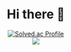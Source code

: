 

<!--
**gkdud583/gkdud583** is a ✨ _special_ ✨ repository because its `README.md` (this file) appears on your GitHub profile.

Here are some ideas to get you started:

- 🔭 I’m currently working on ...
- 🌱 I’m currently learning ...
- 👯 I’m looking to collaborate on ...
- 🤔 I’m looking for help with ...
- 💬 Ask me about ...
- 📫 How to reach me: ...
- 😄 Pronouns: ...
- ⚡ Fun fact: ...
-->
<div align="center">
 
 <h1> Hi there 👋</h1>
 </div>
<div align="center">
 
<!--   ![header](https://capsule-render.vercel.app/api?type=wave&color=auto&height=300&section=header&text=ha%20young&fontSize=90) -->
[![Solved.ac Profile](http://mazassumnida.wtf/api/generate_badge?boj=gkdud583)](https://solved.ac/yoon828990)<br/>
<a href="https://github.com/devxb/gitanimals">
  <img src="https://render.gitanimals.org/farms/gkdud583"/>
</a>
</div>
